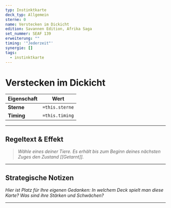 ```yaml
---
typ: Instinktkarte
deck_typ: Allgemein
sterne: 0
name: Verstecken im Dickicht
edition: Savannen Edition, Afrika Saga
set_nummer: SEAF 139
erweiterung: ""
timing: '"Jederzeit"'
synergie: []
tags:
  - instinktkarte
---
```


# Verstecken im Dickicht

| Eigenschaft | Wert |
|---|---|
| **Sterne** | `=this.sterne` |
| **Timing** | `=this.timing` |

---
## Regeltext & Effekt

> *Wähle eines deiner Tiere. Es erhält bis zum Beginn deines nächsten Zuges den Zustand [[Getarnt]].*

---
## Strategische Notizen

*Hier ist Platz für Ihre eigenen Gedanken: In welchem Deck spielt man diese Karte? Was sind ihre Stärken und Schwächen?*

---
